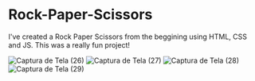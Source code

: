 # Rock-Paper-Scissors
I've created a Rock Paper Scissors from the beggining using HTML, CSS and JS. This was a really fun project! 

![Captura de Tela (26)](https://user-images.githubusercontent.com/101683017/162283929-21801b55-0608-4bae-8c31-a70bf3568931.png)
![Captura de Tela (27)](https://user-images.githubusercontent.com/101683017/162283932-a01a8c1e-d1b8-438a-808b-b4eed6b8b513.png)
![Captura de Tela (28)](https://user-images.githubusercontent.com/101683017/162283935-36551d83-7ead-462a-86db-0306862a66b1.png)
![Captura de Tela (29)](https://user-images.githubusercontent.com/101683017/162283938-ff4b9904-09d0-4e07-81e1-ca50681822ba.png)
